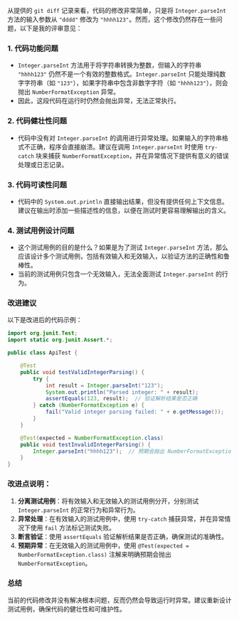 从提供的 `git diff` 记录来看，代码的修改非常简单，只是将 `Integer.parseInt` 方法的输入参数从 `"dddd"` 修改为 `"hhhh123"`。然而，这个修改仍然存在一些问题，以下是我的评审意见：

### 1. **代码功能问题**
   - `Integer.parseInt` 方法用于将字符串转换为整数，但输入的字符串 `"hhhh123"` 仍然不是一个有效的整数格式。`Integer.parseInt` 只能处理纯数字字符串（如 `"123"`），如果字符串中包含非数字字符（如 `"hhhh123"`），则会抛出 `NumberFormatException` 异常。
   - 因此，这段代码在运行时仍然会抛出异常，无法正常执行。

### 2. **代码健壮性问题**
   - 代码中没有对 `Integer.parseInt` 的调用进行异常处理。如果输入的字符串格式不正确，程序会直接崩溃。建议在调用 `Integer.parseInt` 时使用 `try-catch` 块来捕获 `NumberFormatException`，并在异常情况下提供有意义的错误处理或日志记录。

### 3. **代码可读性问题**
   - 代码中的 `System.out.println` 直接输出结果，但没有提供任何上下文信息。建议在输出时添加一些描述性的信息，以便在测试时更容易理解输出的含义。

### 4. **测试用例设计问题**
   - 这个测试用例的目的是什么？如果是为了测试 `Integer.parseInt` 方法，那么应该设计多个测试用例，包括有效输入和无效输入，以验证方法的正确性和鲁棒性。
   - 当前的测试用例只包含一个无效输入，无法全面测试 `Integer.parseInt` 的行为。

### 改进建议
以下是改进后的代码示例：

```java
import org.junit.Test;
import static org.junit.Assert.*;

public class ApiTest {

    @Test
    public void testValidIntegerParsing() {
        try {
            int result = Integer.parseInt("123");
            System.out.println("Parsed integer: " + result);
            assertEquals(123, result);  // 验证解析结果是否正确
        } catch (NumberFormatException e) {
            fail("Valid integer parsing failed: " + e.getMessage());
        }
    }

    @Test(expected = NumberFormatException.class)
    public void testInvalidIntegerParsing() {
        Integer.parseInt("hhhh123");  // 预期会抛出 NumberFormatException
    }
}
```

### 改进点说明：
1. **分离测试用例**：将有效输入和无效输入的测试用例分开，分别测试 `Integer.parseInt` 的正常行为和异常行为。
2. **异常处理**：在有效输入的测试用例中，使用 `try-catch` 捕获异常，并在异常情况下使用 `fail` 方法标记测试失败。
3. **断言验证**：使用 `assertEquals` 验证解析结果是否正确，确保测试的准确性。
4. **预期异常**：在无效输入的测试用例中，使用 `@Test(expected = NumberFormatException.class)` 注解来明确预期会抛出 `NumberFormatException`。

### 总结
当前的代码修改并没有解决根本问题，反而仍然会导致运行时异常。建议重新设计测试用例，确保代码的健壮性和可维护性。